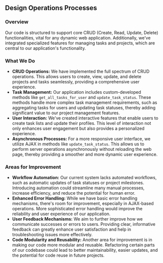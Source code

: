 ## Design Operations Processes

### Overview
Our code is structured to support core CRUD (Create, Read, Update, Delete) functionalities, vital for any dynamic web application. Additionally, we've integrated specialized features for managing tasks and projects, which are central to our application's functionality.

### What We Do
- **CRUD Operations:** We have implemented the full spectrum of CRUD operations. This allows users to create, view, update, and delete projects and tasks seamlessly, providing a comprehensive user experience.
- **Task Management:** Our application includes custom-developed methods like `get_all_tasks_for_user` and `update_task_status`. These methods handle more complex task management requirements, such as aggregating tasks for users and updating task statuses, thereby adding significant value to our project management features.
- **User Interaction:** We've created interactive features that enable users to create task lists and update their profiles. This level of interaction not only enhances user engagement but also provides a personalized experience.
- **Asynchronous Processes:** For a more responsive user interface, we utilize AJAX in methods like `update_task_status`. This allows us to perform server operations asynchronously without reloading the web page, thereby providing a smoother and more dynamic user experience.

### Areas for Improvement
- **Workflow Automation:** Our current system lacks automated workflows, such as automatic updates of task statuses or project milestones. Introducing automation could streamline many manual processes, increase efficiency, and reduce the potential for human error.
- **Enhanced Error Handling:** While we have basic error handling mechanisms, there's room for improvement, especially in AJAX-based operations. More sophisticated error handling would improve the reliability and user experience of our application.
- **User Feedback Mechanisms:** We aim to further improve how we communicate successes or errors to users. Providing clear, informative feedback can greatly enhance user satisfaction and help in troubleshooting issues more effectively.
- **Code Modularity and Reusability:** Another area for improvement is in making our code more modular and reusable. Refactoring certain parts of our codebase could lead to better maintainability, easier updates, and the potential for code reuse in future projects.
